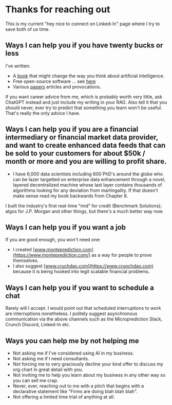 
# Thanks for reaching out

This is my current "hey nice to connect on Linked-In" page where I try to save both of us time. 

## Ways I can help you if you have twenty bucks or less

I've written:

- A [book](https://www.amazon.com/Microprediction-Building-Open-AI-Network) that might change the way you think about artificial intelligence. 
- Free open-source software ... see [here](https://github.com/microprediction)
- Various [papers](https://github.com/microprediction/home) articles and provocations. 

If you want career advice from me, which is probably worth very little, ask ChatGPT instead and just include my writing in your RAG. Also tell it that you should never, ever try to predict that something you learn won't be useful. That's really the only advice I have.  

## Ways I can help you if you are a financial intermediary or financial market data provider, and want to create enhanced data feeds that can be sold to your customers for about $50k / month or more and you are willing to profit share. 

- I have 6,000 data scientists including 600 PhD's around the globe who can be lazer targetted on enterprise data enhancement through a novel, layered decentralized machine whose last layer contains thousands of algorithms looking for any deviation from martingality. If that doesn't make sense read my book backwards from Chapter 8. 

I built the industry's first real-time "mid" for credit (Benchmark Solutions); algos for J.P. Morgan and other things, but there's a much better way now. 
 
## Ways I can help you if you want a job

If you are good enough, you won't need one: 

- I created [www.monteprediction.com](https://www.monteprediction.com/) as a way for people to prove themselves.
- I also suggest [www.cruchdao.com](https://www.crunchdao.com) because it is being hooked into legit scalable financial problems.

## Ways I can help you if you want to schedule a chat 

Rarely will I accept. I would point out that scheduled interruptions to work are interruptions nonetheless. I politely suggest asynchronous communication via the above channels such as the Microprediction Slack, Crunch Discord, Linked-In etc. 


## Ways you can help me by not helping me 

- Not asking me if I've considered using AI in my business. 
- Not asking me if I need consultants.
- Not forcing me to very graciously decline your kind offer to discuss my org chart in great detail with you. 
- Not inviting me to help you learn about my business in any other way so you can sell me crap.
- Never, ever, reaching out to me with a pitch that begins with a declarative statement like "Firms are doing blah blah blah".
- Not offering a limited time trial of anything at all.
  




